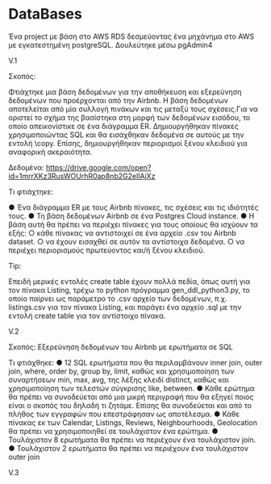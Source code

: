 # DataBases
Ένα project με βάση στο AWS RDS δεσμεύοντας ένα μηχάνημα στο AWS με εγκατεστημένη postgreSQL. Δουλεύτηκε μέσω pgAdmin4

V.1

Σκοπός:

Φτιάχτηκε μια βάση δεδομένων για την αποθήκευση και εξερεύνηση δεδομένων που προέρχονται από την Airbnb. Η βάση δεδομένων αποτελείται από μία συλλογή πινάκων και τις μεταξύ τους
σχέσεις.Για να οριστεί το σχήμα της βασίστηκα στη μορφή των δεδομένων εισόδου, το οποίο απεικονίστικε σε ένα διάγραμμα ER.
Δημιουργήθηκαν πίνακες χρησιμοποιώντας SQL και θα εισάχθηκαν δεδομένα σε αυτούς με την εντολή \copy. Επίσης, δημιουργήθηκαν περιορισμοί ξένου κλειδιού για αναφορική ακεραιότητα.

Δεδομένα:
https://drive.google.com/open?id=1mrrXKz3RusWOUrhR0ap8nb2G2elIAjXz

Τι φτιάχτηκε:

● Ένα διάγραμμα ER με τους Airbnb πίνακες, τις σχέσεις και τις ιδιότητές τους.
● Τη βάση δεδομένων Airbnb σε ένα Postgres Cloud instance.
● Η βάση αυτή θα πρέπει να περιέχει πίνακες για τους οποίους θα ισχύουν τα εξής:
○ κάθε πίνακας να αντιστοιχεί σε ένα αρχείο .csv του Airbnb dataset.
○ να έχουν εισαχθεί σε αυτόν τα αντίστοιχα δεδομένα.
○ να περιέχει περιορισμούς πρωτεύοντος και/ή ξένου κλειδιού.

Tip:

Επειδή μερικές εντολές create table έχουν πολλά πεδία, όπως αυτή για τον πίνακα Listing, τρέχω το python πρόγραμμα gen_ddl_python3.py, το οποίο παίρνει ως παράμετρο το .csv αρχείο
των δεδομένων, π.χ. listings.csv για τον πίνακα Listing, και παράγει ένα αρχείο .sql με την εντολή create table για τον αντίστοιχο πίνακα. 


V.2

Σκοπός:
Εξερεύνηση δεδομένων του Airbnb με ερωτήματα σε SQL

Τι φτιάχθηκε:
● 12 SQL ερωτήματα που θα περιλαμβάνουν inner join, outer join, where,
order by, group by, limit, καθώς και χρησιμοποίηση των συναρτήσεων min,
max, avg, της λέξης κλειδί distinct, καθώς και χρησιμοποίηση των τελεστών
σύγκρισης like, between.
● Κάθε ερώτημα θα πρέπει να συνοδεύεται από μια μικρή περιγραφή που θα εξηγεί ποιος
είναι ο σκοπός του δηλαδή τι ζητάμε. Επίσης θα συνοδεύεται και από το πλήθος των
εγγραφών που επεστράφησαν ως αποτέλεσμα.
● Κάθε πίνακας εκ των Calendar, Listings, Reviews, Neighbourhoods, Geolocation θα
πρέπει να χρησιμοποιηθεί σε τουλάχιστον ένα ερώτημα.
● Τουλάχιστον 8 ερωτήματα θα πρέπει να περιέχουν ένα τουλάχιστον join.
● Τουλάχιστον 2 ερωτήματα θα πρέπει να περιέχουν ένα τουλάχιστον outer join

V.3
